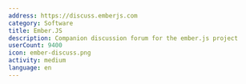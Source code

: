 ```yaml
---
address: https://discuss.emberjs.com
category: Software
title: Ember.JS
description: Companion discussion forum for the ember.js project
userCount: 9400
icon: ember-discuss.png
activity: medium
language: en
---
```

